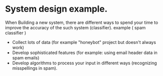 # System design example.
When Building a new system, there are different ways to spend your time to improve the accuracy of the such system (classifier).
example ( spam classifier )
* Collect lots of data (for example "honeybot" project but doesn't always work)
* Develop sophisticated features (for example: using email header data in spam emails)
* Develop algorithms to process your input in different ways (recognizing misspellings in spam).
